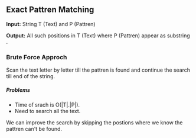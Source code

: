 ## Exact Pattren Matching

**Input:** String T (Text) and P (Pattren)

**Output:** All such positions in T (Text) where P (Pattren) appear as substring .

### Brute Force Approch

Scan the text letter by letter till the pattren is found and continue the search till end of the string.

##### Problems

- Time of srach is O(|T|.|P|).
- Need to search all the text.

We can improve the search by skipping the postions where we know the pattren can't be found.

</br>
</br>
